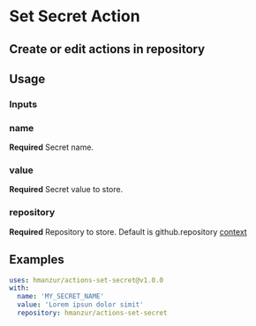 # Set Secret Action

## Create or edit actions in repository


## Usage

### Inputs

### name

**Required** Secret name.

### value

**Required** Secret value to store.

### repository

**Required** Repository to store. Default is github.repository [context](https://docs.github.com/en/actions/reference/context-and-expression-syntax-for-github-actions#github-context)

## Examples

```YAML
uses: hmanzur/actions-set-secret@v1.0.0
with:
  name: 'MY_SECRET_NAME'
  value: 'Lorem ipsun dolor simit'
  repository: hmanzur/actions-set-secret
```
